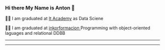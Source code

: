 ### Hi there My Name is Anton 👋

👨‍🔬 I am graduated at <a href="https://www.barcelonactiva.cat/es/itacademy" targe=_blank>It Academy<a/> as Data Sciene

👨‍🔬 I am graduated  at <a href="https://inkorformacion.com/"  targe=_blank > inkorformacion <a/> Programming with object-oriented laguages and relational DDBB

<hr><hr/>

<br>



